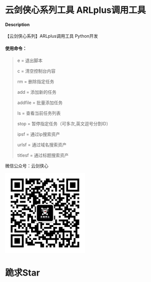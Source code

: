 # 云剑侠心系列工具 ARLplus调用工具

#### Description
【云剑侠心系列】ARLplus调用工具
Python开发

#### 使用命令：
> e = 退出脚本 
> 
> c = 清空控制台内容 
> 
> rm = 删除指定任务
>  
> add = 添加新的任务 
> 
> addfile = 批量添加任务
>  
> ls = 查看当前任务列表
>  
> stop = 暂停指定任务（可多次,英文逗号分割ID） 
> 
> ipsf = 通过ip搜索资产 
> 
> urlsf = 通过域名搜索资产 
> 
> titlesf = 通过标题搜索资产 

微信公众号：云剑侠心

![](/258X258.jpg)

# 跪求Star
